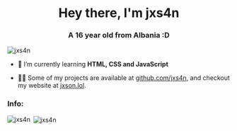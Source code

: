 <h1 align="center">Hey there, I'm jxs4n</h1>
<h3 align="center">A 16 year old from Albania :D</h3>

<p align="left"> <img src="https://komarev.com/ghpvc/?username=jxs4n&label=Profile%20views&color=0e75b6&style=flat" alt="jxs4n" /> </p>

- 🌱 I’m currently learning **HTML, CSS and JavaScript**

- 👨‍💻 Some of my projects are available at [github.com/jxs4n](https://github.com/jxs4n), and checkout my website at [jxson.lol](https://jxson.lol).

<h3 align="left">Info:</h3>

<p><img align="left" src="https://github-readme-stats.vercel.app/api/top-langs?username=jxs4n&show_icons=true&locale=en&layout=compact" alt="jxs4n" /></p>

<p>&nbsp;<img align="center" src="https://github-readme-stats.vercel.app/api?username=jxs4n&show_icons=true&locale=en" alt="jxs4n" /></p>
